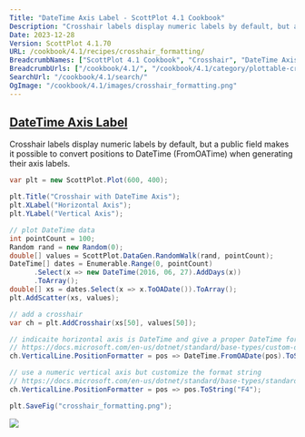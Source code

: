 ```yaml
---
Title: "DateTime Axis Label - ScottPlot 4.1 Cookbook"
Description: "Crosshair labels display numeric labels by default, but a public field makes it possible to convert positions to DateTime (FromOATime) when generating their axis labels."
Date: 2023-12-28
Version: ScottPlot 4.1.70
URL: /cookbook/4.1/recipes/crosshair_formatting/
BreadcrumbNames: ["ScottPlot 4.1 Cookbook", "Crosshair", "DateTime Axis Label"]
BreadcrumbUrls: ["/cookbook/4.1/", "/cookbook/4.1/category/plottable-crosshair", "/cookbook/4.1/recipes/crosshair_formatting/"]
SearchUrl: "/cookbook/4.1/search/"
OgImage: "/cookbook/4.1/images/crosshair_formatting.png"
---
```


<h2><a id='datetime-axis-label' href='/cookbook/4.1/recipes/crosshair_formatting/'>DateTime Axis Label</a></h2>

Crosshair labels display numeric labels by default, but a public field makes it possible to convert positions to DateTime (FromOATime) when generating their axis labels.

```cs
var plt = new ScottPlot.Plot(600, 400);

plt.Title("Crosshair with DateTime Axis");
plt.XLabel("Horizontal Axis");
plt.YLabel("Vertical Axis");

// plot DateTime data
int pointCount = 100;
Random rand = new Random(0);
double[] values = ScottPlot.DataGen.RandomWalk(rand, pointCount);
DateTime[] dates = Enumerable.Range(0, pointCount)
      .Select(x => new DateTime(2016, 06, 27).AddDays(x))
      .ToArray();
double[] xs = dates.Select(x => x.ToOADate()).ToArray();
plt.AddScatter(xs, values);

// add a crosshair
var ch = plt.AddCrosshair(xs[50], values[50]);

// indicaite horizontal axis is DateTime and give a proper DateTime format string
// https://docs.microsoft.com/en-us/dotnet/standard/base-types/custom-date-and-time-format-strings
ch.VerticalLine.PositionFormatter = pos => DateTime.FromOADate(pos).ToString("d");

// use a numeric vertical axis but customize the format string
// https://docs.microsoft.com/en-us/dotnet/standard/base-types/standard-numeric-format-strings
ch.VerticalLine.PositionFormatter = pos => pos.ToString("F4");

plt.SaveFig("crosshair_formatting.png");
```

<img src='../../images/crosshair_formatting.png' class='d-block mx-auto my-5' />


